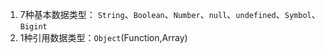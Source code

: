 1. 7种基本数据类型： `String`、`Boolean`、`Number`、`null`、`undefined`、`Symbol`、`Bigint`
2. 1种引用数据类型：`Object`(Function,Array)